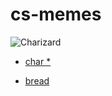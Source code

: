 # cs-memes

![Charizard](https://img.pokemondb.net/artwork/large/charizard.jpg)
- [char *](https://www.geeksforgeeks.org/char-vs-stdstring-vs-char-c/)

- [bread](https://en.wikibooks.org/wiki/The_Linux_Kernel/bread)

